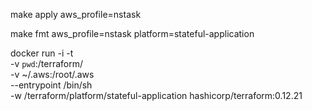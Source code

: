 make apply aws_profile=nstask 

make fmt aws_profile=nstask platform=stateful-application


docker run -i -t \
		-v `pwd`:/terraform/ \
		-v ~/.aws:/root/.aws \
        --entrypoint /bin/sh \
		-w /terraform/platform/stateful-application hashicorp/terraform:0.12.21
